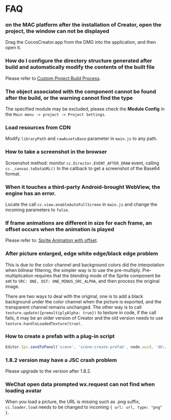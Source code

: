 # FAQ

### on the MAC platform after the installation of Creator, open the project, the window can not be displayed

Drag the CocosCreator.app from the DMG into the application, and then open it.

### How do I configure the directory structure generated after build and automatically modify the contents of the built file

Please refer to [Custom Project Build Process](../publish/custom-project-build-template.md).

### The object associated with the component cannot be found after the build, or the warning cannot find the type

The specified module may be excluded, please check the **Module Config** in the `Main menu -> project -> Project Settings`.

### Load resources from CDN

Modify `libraryPath` and `rawAssetsBase` parameter in `main.js` to any path.

### How to take a screenshot in the browser

Screenshot method: monitor `cc.Director.EVENT_AFTER_DRAW` event, calling `cc._canvas.toDataURL()` In the callback to get a screenshot of the Base64 format.

### When it touches a third-party Android-brought WebView, the engine has an error.

Locate the call `cc.view.enableAutoFullScreen` in `main.js` and change the incoming parameters to `false`.

### If frame animations are different in size for each frame, an offset occurs when the animation is played

Please refer to: [Sprite Animation with offset](../asset-workflow/trim.md#sprite-animation-with-offset).

### After picture enlarged, edge white edge/black edge problem

This is due to the color channel and background colors did the interpolation when bilinear filtering, the simpler way is to use the pre-multiply. Pre-multiplication requires that the blending mode of the Sprite component be set to `SRC: ONE, DST: ONE_MINUS_SRC_ALPHA`, and then process the original image.

There are two ways to deal with the original, one is to add a black background under the color channel when the picture is exported, and the transparent channel remains unchanged. The other way is to call `texture.update({premultiplyAlpha: true})` to texture in code, if the call fails, it may be an older version of Creator and the old version needs to use `texture.handleLoadedTexture(true)`.

### How to create a prefab with a plug-in script

```js
Editor.Ipc.sendToPanel('scene', 'scene:create-prefab', node.uuid, 'db://assets/xxx/xxx.prefab');
```

### 1.8.2 version may have a JSC crash problem

Please upgrade to the version after 1.8.2.

### WeChat open data prompted wx.request can not find when loading avatar

When you load a picture, the URL is missing such as .png suffix, `cc.loader.load` needs to be changed to incoming `{ url: url, type: "png" }`.